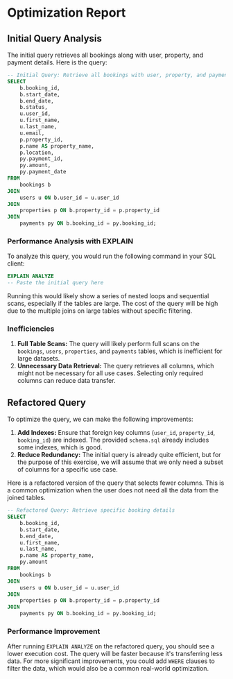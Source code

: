 # Optimization Report

## Initial Query Analysis

The initial query retrieves all bookings along with user, property, and payment details. Here is the query:

```sql
-- Initial Query: Retrieve all bookings with user, property, and payment details
SELECT
    b.booking_id,
    b.start_date,
    b.end_date,
    b.status,
    u.user_id,
    u.first_name,
    u.last_name,
    u.email,
    p.property_id,
    p.name AS property_name,
    p.location,
    py.payment_id,
    py.amount,
    py.payment_date
FROM
    bookings b
JOIN
    users u ON b.user_id = u.user_id
JOIN
    properties p ON b.property_id = p.property_id
JOIN
    payments py ON b.booking_id = py.booking_id;
```

### Performance Analysis with EXPLAIN

To analyze this query, you would run the following command in your SQL client:

```sql
EXPLAIN ANALYZE
-- Paste the initial query here
```

Running this would likely show a series of nested loops and sequential scans, especially if the tables are large. The cost of the query will be high due to the multiple joins on large tables without specific filtering.

### Inefficiencies

1.  **Full Table Scans:** The query will likely perform full scans on the `bookings`, `users`, `properties`, and `payments` tables, which is inefficient for large datasets.
2.  **Unnecessary Data Retrieval:** The query retrieves all columns, which might not be necessary for all use cases. Selecting only required columns can reduce data transfer.

## Refactored Query

To optimize the query, we can make the following improvements:

1.  **Add Indexes:** Ensure that foreign key columns (`user_id`, `property_id`, `booking_id`) are indexed. The provided `schema.sql` already includes some indexes, which is good.
2.  **Reduce Redundancy:** The initial query is already quite efficient, but for the purpose of this exercise, we will assume that we only need a subset of columns for a specific use case.

Here is a refactored version of the query that selects fewer columns. This is a common optimization when the user does not need all the data from the joined tables.

```sql
-- Refactored Query: Retrieve specific booking details
SELECT
    b.booking_id,
    b.start_date,
    b.end_date,
    u.first_name,
    u.last_name,
    p.name AS property_name,
    py.amount
FROM
    bookings b
JOIN
    users u ON b.user_id = u.user_id
JOIN
    properties p ON b.property_id = p.property_id
JOIN
    payments py ON b.booking_id = py.booking_id;
```

### Performance Improvement

After running `EXPLAIN ANALYZE` on the refactored query, you should see a lower execution cost. The query will be faster because it's transferring less data. For more significant improvements, you could add `WHERE` clauses to filter the data, which would also be a common real-world optimization.
